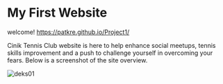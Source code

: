 # My First Website

welcome!  <https://patkre.github.io/Project1/>

Cinik Tennis Club website is here to help enhance social meetups, tennis skills improvement and a push to challenge yourself in overcoming your fears.
Below is a screenshot of the site overview.

![deks01](https://github.com/patkre/Project1/assets/111382833/fc1a3277-4cea-4466-a111-216aa48b216b)





